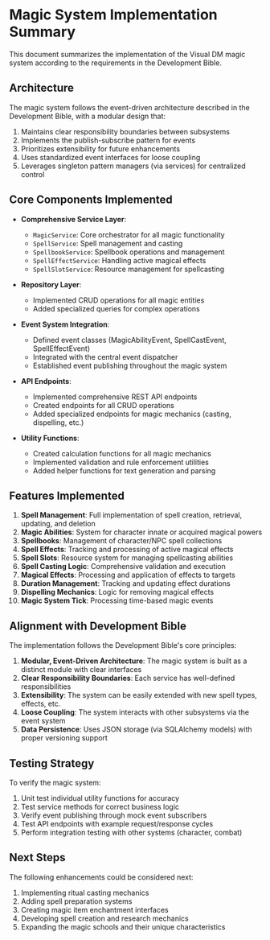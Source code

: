 # Magic System Implementation Summary

This document summarizes the implementation of the Visual DM magic system according to the requirements in the Development Bible.

## Architecture

The magic system follows the event-driven architecture described in the Development Bible, with a modular design that:

1. Maintains clear responsibility boundaries between subsystems
2. Implements the publish-subscribe pattern for events
3. Prioritizes extensibility for future enhancements
4. Uses standardized event interfaces for loose coupling
5. Leverages singleton pattern managers (via services) for centralized control

## Core Components Implemented

- **Comprehensive Service Layer**:
  - `MagicService`: Core orchestrator for all magic functionality
  - `SpellService`: Spell management and casting
  - `SpellbookService`: Spellbook operations and management
  - `SpellEffectService`: Handling active magical effects
  - `SpellSlotService`: Resource management for spellcasting

- **Repository Layer**:
  - Implemented CRUD operations for all magic entities
  - Added specialized queries for complex operations

- **Event System Integration**:
  - Defined event classes (MagicAbilityEvent, SpellCastEvent, SpellEffectEvent)
  - Integrated with the central event dispatcher
  - Established event publishing throughout the magic system

- **API Endpoints**:
  - Implemented comprehensive REST API endpoints
  - Created endpoints for all CRUD operations
  - Added specialized endpoints for magic mechanics (casting, dispelling, etc.)

- **Utility Functions**:
  - Created calculation functions for all magic mechanics
  - Implemented validation and rule enforcement utilities
  - Added helper functions for text generation and parsing

## Features Implemented

1. **Spell Management**: Full implementation of spell creation, retrieval, updating, and deletion
2. **Magic Abilities**: System for character innate or acquired magical powers
3. **Spellbooks**: Management of character/NPC spell collections
4. **Spell Effects**: Tracking and processing of active magical effects
5. **Spell Slots**: Resource system for managing spellcasting abilities
6. **Spell Casting Logic**: Comprehensive validation and execution
7. **Magical Effects**: Processing and application of effects to targets
8. **Duration Management**: Tracking and updating effect durations
9. **Dispelling Mechanics**: Logic for removing magical effects
10. **Magic System Tick**: Processing time-based magic events

## Alignment with Development Bible

The implementation follows the Development Bible's core principles:

1. **Modular, Event-Driven Architecture**: The magic system is built as a distinct module with clear interfaces
2. **Clear Responsibility Boundaries**: Each service has well-defined responsibilities
3. **Extensibility**: The system can be easily extended with new spell types, effects, etc.
4. **Loose Coupling**: The system interacts with other subsystems via the event system
5. **Data Persistence**: Uses JSON storage (via SQLAlchemy models) with proper versioning support

## Testing Strategy

To verify the magic system:

1. Unit test individual utility functions for accuracy
2. Test service methods for correct business logic
3. Verify event publishing through mock event subscribers
4. Test API endpoints with example request/response cycles
5. Perform integration testing with other systems (character, combat)

## Next Steps

The following enhancements could be considered next:

1. Implementing ritual casting mechanics
2. Adding spell preparation systems
3. Creating magic item enchantment interfaces
4. Developing spell creation and research mechanics
5. Expanding the magic schools and their unique characteristics 